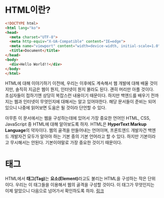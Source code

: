 # HTML이란?
```html
<!DOCTYPE html>
<html lang="ko">
<head>
  <meta charset="UTF-8">
  <meta http-equiv="X-UA-Compatible" content="IE=edge">
  <meta name="viewport" content="width=device-width, initial-scale=1.0">
  <title>Document</title>
</head>
<body>
  <div>Hello World!!</div>
</body>
</html>
```

HTML에 대해 이야기하기 이전에, 우리는 이후에도 계속해서 웹 개발에 대해 배울 것이지만, 솔직히 지금은 웹이 뭔지, 인터넷이 뭔지 몰라도 된다. 괜히 머리만 아플 것이다. 초심자들이 접하기엔 상당히 복잡스런 내용이기 때문이다. 하지만 백엔드를 배우기 전까지는 웹과 인터넷이 무엇인지에 대해서는 알고 있어야한다. 해당 문서들이 준비는 되어있으니 나중에 읽어보면 도움은 될 것이라 단언할 수 있다.

아무튼 이 문서에서는 웹을 구성하는데에 있어서 가장 중요한 언어인 HTML, CSS, JavaScript 중 HTML에 대해 알아보도록 하자. HTML은 **HyperText Markup Language**의 약자이다. 웹의 골격을 만들어내는 언어이며, 프론트엔드 개발자건 백엔드 개발자건 모두가 알아야 하는 기본 중의 기본 언어라고 할 수 있다. 하지만 기본이라고 무시해서는 안된다. 기본이야말로 가장 중요한 것이기 때문이다.

# 태그
HTML에서 <strong>태그(Tag)</strong>는 <strong>요소(Element)</strong>라고도 불리는 HTML을 구성하는 작은 단위이다. 우리는 이 태그들을 이용해서 웹의 골격을 구성할 것이다. 이 태그가 무엇인지는 이제 알았으니 다음으로 넘어가서 확인하도록 하자. [링크](./1.syntax-of-tag.md)